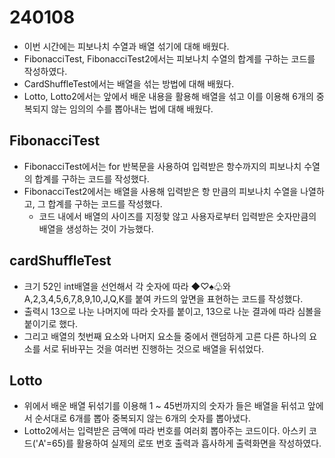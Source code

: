 # 240108
* 이번 시간에는 피보나치 수열과 배열 섞기에 대해 배웠다.
* FibonacciTest, FibonacciTest2에서는 피보나치 수열의 합계를 구하는 코드를 작성하였다.
* CardShuffleTest에서는 배열을 섞는 방법에 대해 배웠다.
* Lotto, Lotto2에서는 앞에서 배운 내용을 활용해 배열을 섞고 이를 이용해 6개의 중복되지 않는 임의의 수를 뽑아내는 법에 대해 배웠다.

## FibonacciTest
* FibonacciTest에서는 for 반복문을 사용하여 입력받은 항수까지의 피보나치 수열의 합계를 구하는 코드를 작성했다.
* FibonacciTest2에서는 배열을 사용해 입력받은 항 만큼의 피보나치 수열을 나열하고, 그 합계를 구하는 코드를 작성했다.
  * 코드 내에서 배열의 사이즈를 지정핮 않고 사용자로부터 입력받은 숫자만큼의 배열을 생성하는 것이 가능했다.
 
## cardShuffleTest
* 크기 52인 int배열을 선언해서 각 숫자에 따라 ◆♡♠♧와 A,2,3,4,5,6,7,8,9,10,J,Q,K를 붙여 카드의 앞면을 표현하는 코드를 작성했다.
* 출력시 13으로 나눈 나머지에 따라 숫자를 붙이고, 13으로 나눈 결과에 따라 심볼을 붙이기로 했다.
* 그리고 배열의 첫번째 요소와 나머지 요소들 중에서 랜덤하게 고른 다른 하나의 요소를 서로 뒤바꾸는 것을 여러번 진행하는 것으로 배열을 뒤섞었다.

## Lotto
* 위에서 배운 배열 뒤섞기를 이용해 1 ~ 45번까지의 숫자가 들은 배열을 뒤섞고 앞에서 순서대로 6개를 뽑아 중복되지 않는 6개의 숫자를 뽑아냈다.
* Lotto2에서는 입력받은 금액에 따라 번호를 여러회 뽑아주는 코드이다. 아스키 코드('A'=65)를 활용하여 실제의 로또 번호 출력과 흡사하게 출력화면을 작성하였다.
